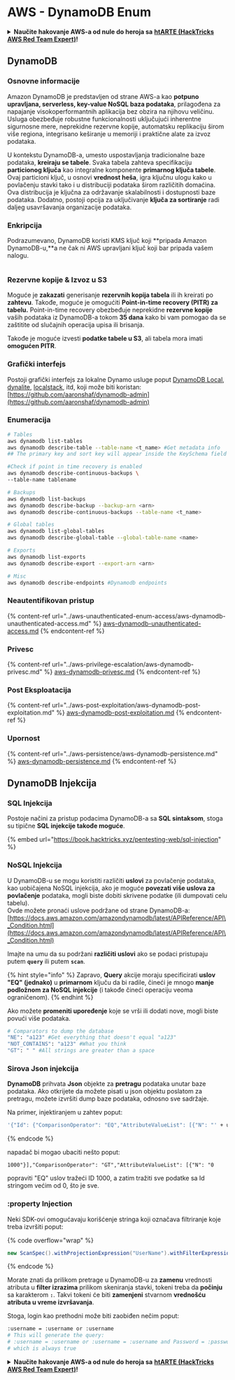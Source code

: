 # AWS - DynamoDB Enum

<details>

<summary><strong>Naučite hakovanje AWS-a od nule do heroja sa</strong> <a href="https://training.hacktricks.xyz/courses/arte"><strong>htARTE (HackTricks AWS Red Team Expert)</strong></a><strong>!</strong></summary>

Drugi načini podrške HackTricks-u:

* Ako želite da vidite **vašu kompaniju reklamiranu na HackTricks-u** ili **preuzmete HackTricks u PDF formatu** proverite [**PLANOVE ZA PRIJAVU**](https://github.com/sponsors/carlospolop)!
* Nabavite [**zvanični PEASS & HackTricks swag**](https://peass.creator-spring.com)
* Otkrijte [**Porodicu PEASS**](https://opensea.io/collection/the-peass-family), našu kolekciju ekskluzivnih [**NFT-ova**](https://opensea.io/collection/the-peass-family)
* **Pridružite se** 💬 [**Discord grupi**](https://discord.gg/hRep4RUj7f) ili [**telegram grupi**](https://t.me/peass) ili nas **pratite** na **Twitteru** 🐦 [**@hacktricks\_live**](https://twitter.com/hacktricks\_live)**.**
* **Podelite svoje hakovanje trikove slanjem PR-ova na** [**HackTricks**](https://github.com/carlospolop/hacktricks) i [**HackTricks Cloud**](https://github.com/carlospolop/hacktricks-cloud) github repozitorijume.

</details>

## DynamoDB

### Osnovne informacije

Amazon DynamoDB je predstavljen od strane AWS-a kao **potpuno upravljana, serverless, key-value NoSQL baza podataka**, prilagođena za napajanje visokoperformantnih aplikacija bez obzira na njihovu veličinu. Usluga obezbeđuje robustne funkcionalnosti uključujući inherentne sigurnosne mere, neprekidne rezervne kopije, automatsku replikaciju širom više regiona, integrisano keširanje u memoriji i praktične alate za izvoz podataka.

U kontekstu DynamoDB-a, umesto uspostavljanja tradicionalne baze podataka, **kreiraju se tabele**. Svaka tabela zahteva specifikaciju **particionog ključa** kao integralne komponente **primarnog ključa tabele**. Ovaj particioni ključ, u osnovi **vrednost heša**, igra ključnu ulogu kako u povlačenju stavki tako i u distribuciji podataka širom različitih domaćina. Ova distribucija je ključna za održavanje skalabilnosti i dostupnosti baze podataka. Dodatno, postoji opcija za uključivanje **ključa za sortiranje** radi daljeg usavršavanja organizacije podataka.

### Enkripcija

Podrazumevano, DynamoDB koristi KMS ključ koji \*\*pripada Amazon DynamoDB-u,\*\*a ne čak ni AWS upravljani ključ koji bar pripada vašem nalogu.

<figure><img src="https://lh4.googleusercontent.com/JjtNS7aA-_GRMgZb4v93jWEQJi6DQdUPq0FEpzZPdeyCeNoG05p0NJiV9Zs-ULs_-Tfjmx0W1ZgsE2Ui2ljo7D-1a87Xny-gpLVQO0XmXdFoph9ci1RepbVNwaCe9oPruEZSEDxGTxF5dIv6pW1WpT6kWA=s2048" alt=""><figcaption></figcaption></figure>

### Rezervne kopije & Izvoz u S3

Moguće je **zakazati** generisanje **rezervnih kopija tabela** ili ih kreirati po **zahtevu**. Takođe, moguće je omogućiti **Point-in-time recovery (PITR) za tabelu.** Point-in-time recovery obezbeđuje neprekidne **rezervne kopije** vaših podataka iz DynamoDB-a tokom **35 dana** kako bi vam pomogao da se zaštitite od slučajnih operacija upisa ili brisanja.

Takođe je moguće izvesti **podatke tabele u S3**, ali tabela mora imati **omogućen PITR**.

### Grafički interfejs

Postoji grafički interfejs za lokalne Dynamo usluge poput [DynamoDB Local](https://aws.amazon.com/blogs/aws/dynamodb-local-for-desktop-development/), [dynalite](https://github.com/mhart/dynalite), [localstack](https://github.com/localstack/localstack), itd, koji može biti koristan: [https://github.com/aaronshaf/dynamodb-admin](https://github.com/aaronshaf/dynamodb-admin)

### Enumeracija
```bash
# Tables
aws dynamodb list-tables
aws dynamodb describe-table --table-name <t_name> #Get metadata info
## The primary key and sort key will appear inside the KeySchema field

#Check if point in time recovery is enabled
aws dynamodb describe-continuous-backups \
--table-name tablename

# Backups
aws dynamodb list-backups
aws dynamodb describe-backup --backup-arn <arn>
aws dynamodb describe-continuous-backups --table-name <t_name>

# Global tables
aws dynamodb list-global-tables
aws dynamodb describe-global-table --global-table-name <name>

# Exports
aws dynamodb list-exports
aws dynamodb describe-export --export-arn <arn>

# Misc
aws dynamodb describe-endpoints #Dynamodb endpoints
```
### Neautentifikovan pristup

{% content-ref url="../aws-unauthenticated-enum-access/aws-dynamodb-unauthenticated-access.md" %}
[aws-dynamodb-unauthenticated-access.md](../aws-unauthenticated-enum-access/aws-dynamodb-unauthenticated-access.md)
{% endcontent-ref %}

### Privesc

{% content-ref url="../aws-privilege-escalation/aws-dynamodb-privesc.md" %}
[aws-dynamodb-privesc.md](../aws-privilege-escalation/aws-dynamodb-privesc.md)
{% endcontent-ref %}

### Post Eksploatacija

{% content-ref url="../aws-post-exploitation/aws-dynamodb-post-exploitation.md" %}
[aws-dynamodb-post-exploitation.md](../aws-post-exploitation/aws-dynamodb-post-exploitation.md)
{% endcontent-ref %}

### Upornost

{% content-ref url="../aws-persistence/aws-dynamodb-persistence.md" %}
[aws-dynamodb-persistence.md](../aws-persistence/aws-dynamodb-persistence.md)
{% endcontent-ref %}

## DynamoDB Injekcija

### SQL Injekcija

Postoje načini za pristup podacima DynamoDB-a sa **SQL sintaksom**, stoga su tipične **SQL injekcije takođe moguće**.

{% embed url="https://book.hacktricks.xyz/pentesting-web/sql-injection" %}

### NoSQL Injekcija

U DynamoDB-u se mogu koristiti različiti **uslovi** za povlačenje podataka, kao uobičajena NoSQL injekcija, ako je moguće **povezati više uslova za povlačenje** podataka, mogli biste dobiti skrivene podatke (ili dumpovati celu tabelu).\
Ovde možete pronaći uslove podržane od strane DynamoDB-a: [https://docs.aws.amazon.com/amazondynamodb/latest/APIReference/API\_Condition.html](https://docs.aws.amazon.com/amazondynamodb/latest/APIReference/API\_Condition.html)

Imajte na umu da su podržani **različiti uslovi** ako se podaci pristupaju putem **`query`** ili putem **`scan`**.

{% hint style="info" %}
Zapravo, **Query** akcije moraju specificirati **uslov "EQ" (jednako)** u **primarnom** ključu da bi radile, čineći je mnogo **manje podložnom za NoSQL injekcije** (i takođe čineći operaciju veoma ograničenom).
{% endhint %}

Ako možete **promeniti upoređenje** koje se vrši ili dodati nove, mogli biste povući više podataka.
```bash
# Comparators to dump the database
"NE": "a123" #Get everything that doesn't equal "a123"
"NOT_CONTAINS": "a123" #What you think
"GT": " " #All strings are greater than a space
```
### Sirova Json injekcija

**DynamoDB** prihvata **Json** objekte za **pretragu** podataka unutar baze podataka. Ako otkrijete da možete pisati u json objektu poslatom za pretragu, možete izvršiti dump baze podataka, odnosno sve sadržaje.

Na primer, injektiranjem u zahtev poput:
```bash
'{"Id": {"ComparisonOperator": "EQ","AttributeValueList": [{"N": "' + user_input + '"}]}}'
```
{% endcode %}

napadač bi mogao ubaciti nešto poput:

`1000"}],"ComparisonOperator": "GT","AttributeValueList": [{"N": "0`

popraviti "EQ" uslov tražeći ID 1000, a zatim tražiti sve podatke sa Id stringom većim od 0, što je sve.

### :property Injection

Neki SDK-ovi omogućavaju korišćenje stringa koji označava filtriranje koje treba izvršiti poput:

{% code overflow="wrap" %}
```java
new ScanSpec().withProjectionExpression("UserName").withFilterExpression(user_input+" = :username and Password = :password").withValueMap(valueMap)
```
{% endcode %}

Morate znati da prilikom pretrage u DynamoDB-u za **zamenu** vrednosti atributa u **filter izrazima** prilikom skeniranja stavki, tokeni treba da **počinju** sa karakterom **`:`**. Takvi tokeni će biti **zamenjeni** stvarnom **vrednošću atributa u vreme izvršavanja**.

Stoga, login kao prethodni može biti zaobiđen nečim poput:
```bash
:username = :username or :username
# This will generate the query:
# :username = :username or :username = :username and Password = :password
# which is always true
```
<details>

<summary><strong>Naučite hakovanje AWS-a od nule do heroja sa</strong> <a href="https://training.hacktricks.xyz/courses/arte"><strong>htARTE (HackTricks AWS Red Team Expert)</strong></a><strong>!</strong></summary>

Drugi načini da podržite HackTricks:

* Ako želite da vidite svoju **kompaniju reklamiranu na HackTricks-u** ili **preuzmete HackTricks u PDF formatu** proverite [**PLANOVE ZA PRIJATELJSTVO**](https://github.com/sponsors/carlospolop)!
* Nabavite [**zvanični PEASS & HackTricks swag**](https://peass.creator-spring.com)
* Otkrijte [**Porodicu PEASS**](https://opensea.io/collection/the-peass-family), našu kolekciju ekskluzivnih [**NFT-ova**](https://opensea.io/collection/the-peass-family)
* **Pridružite se** 💬 [**Discord grupi**](https://discord.gg/hRep4RUj7f) ili [**telegram grupi**](https://t.me/peass) ili nas **pratite** na **Twitteru** 🐦 [**@hacktricks\_live**](https://twitter.com/hacktricks\_live)**.**
* **Podelite svoje hakovanje trikove slanjem PR-ova na** [**HackTricks**](https://github.com/carlospolop/hacktricks) i [**HackTricks Cloud**](https://github.com/carlospolop/hacktricks-cloud) github repozitorijume.

</details>
